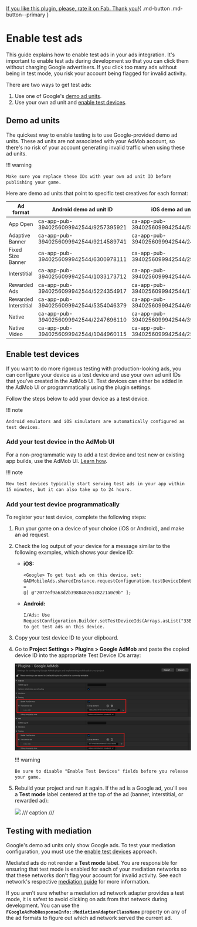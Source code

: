 [If you like this plugin, please, rate it on Fab. Thank you!](https://fab.com/s/804df971aef3){ .md-button .md-button--primary }

# Enable test ads

This guide explains how to enable test ads in your ads integration. It's important to enable test ads during development so that you can click them without charging Google advertisers. If you click too many ads without being in test mode, you risk your account being flagged for invalid activity.

There are two ways to get test ads:

1.  Use one of Google's [demo ad units](#demo-ad-units).
2.  Use your own ad unit and [enable test devices](#enable-test-devices).

## Demo ad units

The quickest way to enable testing is to use Google-provided demo ad units. These ad units are not associated with your AdMob account, so there's no risk of your account generating invalid traffic when using these ad units.

!!! warning

    Make sure you replace these IDs with your own ad unit ID before publishing your game.

Here are demo ad units that point to specific test creatives for each format:

| Ad format             | Android demo ad unit ID                | iOS demo ad unit ID                    |
| --------------------- | -------------------------------------- | -------------------------------------- |
| App Open              | ca-app-pub-3940256099942544/9257395921 | ca-app-pub-3940256099942544/5575463023 |
| Adaptive Banner       | ca-app-pub-3940256099942544/9214589741 | ca-app-pub-3940256099942544/2435281174 |
| Fixed Size Banner     | ca-app-pub-3940256099942544/6300978111 | ca-app-pub-3940256099942544/2934735716 |
| Interstitial          | ca-app-pub-3940256099942544/1033173712 | ca-app-pub-3940256099942544/4411468910 |
| Rewarded Ads          | ca-app-pub-3940256099942544/5224354917 | ca-app-pub-3940256099942544/1712485313 |
| Rewarded Interstitial | ca-app-pub-3940256099942544/5354046379 | ca-app-pub-3940256099942544/6978759866 |
| Native                | ca-app-pub-3940256099942544/2247696110 | ca-app-pub-3940256099942544/3986624511 |
| Native Video          | ca-app-pub-3940256099942544/1044960115 | ca-app-pub-3940256099942544/2521693316 |

## Enable test devices

If you want to do more rigorous testing with production-looking ads, you can configure your device as a test device and use your own ad unit IDs that you've created in the AdMob UI. Test devices can either be added in the AdMob UI or programmatically using the plugin settings.

Follow the steps below to add your device as a test device.

!!! note

    Android emulators and iOS simulators are automatically configured as test devices.

### Add your test device in the AdMob UI

For a non-programmatic way to add a test device and test new or existing app builds, use the AdMob UI. [Learn how](https://support.google.com/admob/answer/9691433).

!!! note

    New test devices typically start serving test ads in your app within 15 minutes, but it can also take up to 24 hours.

### Add your test device programmatically

To register your test device, complete the following steps:

1.  Run your game on a device of your choice (iOS or Android), and make an ad request.
2.  Check the log output of your device for a message similar to the following examples, which shows your device ID:

    -   __iOS:__ 

        ```
        <Google> To get test ads on this device, set:
        GADMobileAds.sharedInstance.requestConfiguration.testDeviceIdentifiers =
        @[ @"2077ef9a63d2b398840261c8221a0c9b" ];
        ```

    -   __Android:__ 

        ```
        I/Ads: Use RequestConfiguration.Builder.setTestDeviceIds(Arrays.asList("33BE2250B43518CCDA7DE426D04EE231")) 
        to get test ads on this device.
        ```

3.  Copy your test device ID to your clipboard.
4.  Go to __Project Settings > Plugins > Google AdMob__ and paste the copied device ID into the appropriate Test Device IDs array:

    ![](assets/TestDeviceIDs.png)

    !!! warning

        Be sure to disable "Enable Test Devices" fields before you release your game.

5.  Rebuild your project and run it again. If the ad is a Google ad, you'll see a __Test mode__ label centered at the top of the ad (banner, interstitial, or rewarded ad):

    ![](https://developers.google.com/static/admob/images/ios-testad-0-admob.png)
    /// caption
    ///

## Testing with mediation

Google's demo ad units only show Google ads. To test your mediation configuration, you must use the [enable test devices](#enable-test-devices) approach.

Mediated ads do not render a __Test mode__ label. You are responsible for ensuring that test mode is enabled for each of your mediation networks so that these networks don't flag your account for invalid activity. See each network's respective [mediation guide]() for more information.

If you aren't sure whether a mediation ad network adapter provides a test mode, it is safest to avoid clicking on ads from that network during development. You can use the __`FGoogleAdMobResponseInfo::MediationAdapterClassName`__ property on any of the ad formats to figure out which ad network served the current ad.
